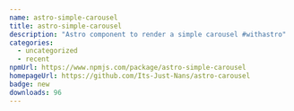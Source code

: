 ```yaml
---
name: astro-simple-carousel
title: astro-simple-carousel
description: "Astro component to render a simple carousel #withastro"
categories:
  - uncategorized
  - recent
npmUrl: https://www.npmjs.com/package/astro-simple-carousel
homepageUrl: https://github.com/Its-Just-Nans/astro-carousel
badge: new
downloads: 96
---
```

